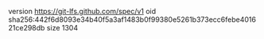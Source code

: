version https://git-lfs.github.com/spec/v1
oid sha256:442f6d8093e34b40f5a3af1483b0f99380e5261b373ecc6febe401621ce298db
size 1304
